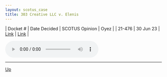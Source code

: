 ```yaml
---
layout: scotus_case
title: 303 Creative LLC v. Elenis
---
```


| Docket # | Date Decided | SCOTUS Opinion | Oyez |
| 21-476 | 30 Jun 23 | [Link](https://www.supremecourt.gov/opinions/22pdf/600us1r58_7khn.pdf) | [Link](https://www.oyez.org/cases/2022/21-476) |

<audio controls>
   <source src='./resources/21-476.mp3' type='audio/mpeg'>
</audio>

<object data='./resources/21-476.pdf' type='application/pdf'></object>

---

[Up](./README.md)